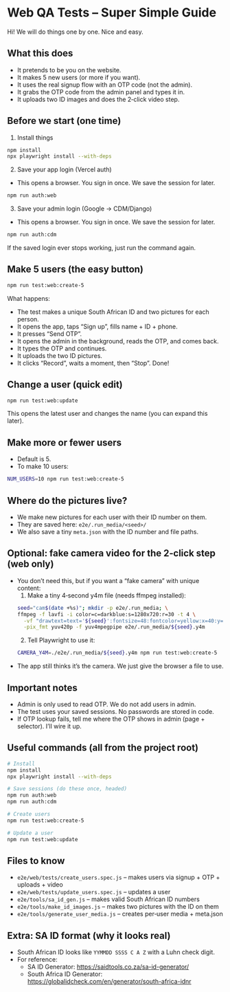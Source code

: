 # Web QA Tests – Super Simple Guide

Hi! We will do things one by one. Nice and easy.

## What this does
- It pretends to be you on the website.
- It makes 5 new users (or more if you want).
- It uses the real signup flow with an OTP code (not the admin).
- It grabs the OTP code from the admin panel and types it in.
- It uploads two ID images and does the 2‑click video step.

## Before we start (one time)
1) Install things
```bash
npm install
npx playwright install --with-deps
```

2) Save your app login (Vercel auth)
- This opens a browser. You sign in once. We save the session for later.
```bash
npm run auth:web
```

3) Save your admin login (Google → CDM/Django)
- This opens a browser. You sign in once. We save the session for later.
```bash
npm run auth:cdm
```

If the saved login ever stops working, just run the command again.

## Make 5 users (the easy button)
```bash
npm run test:web:create-5
```
What happens:
- The test makes a unique South African ID and two pictures for each person.
- It opens the app, taps “Sign up”, fills name + ID + phone.
- It presses “Send OTP”.
- It opens the admin in the background, reads the OTP, and comes back.
- It types the OTP and continues.
- It uploads the two ID pictures.
- It clicks “Record”, waits a moment, then “Stop”. Done!

## Change a user (quick edit)
```bash
npm run test:web:update
```
This opens the latest user and changes the name (you can expand this later).

## Make more or fewer users
- Default is 5.
- To make 10 users:
```bash
NUM_USERS=10 npm run test:web:create-5
```

## Where do the pictures live?
- We make new pictures for each user with their ID number on them.
- They are saved here: `e2e/.run_media/<seed>/`
- We also save a tiny `meta.json` with the ID number and file paths.

## Optional: fake camera video for the 2‑click step (web only)
- You don’t need this, but if you want a “fake camera” with unique content:
  1) Make a tiny 4‑second y4m file (needs ffmpeg installed):
  ```bash
  seed="cam$(date +%s)"; mkdir -p e2e/.run_media; \
  ffmpeg -f lavfi -i color=c=darkblue:s=1280x720:r=30 -t 4 \
    -vf "drawtext=text='${seed}':fontsize=48:fontcolor=yellow:x=40:y=40" \
    -pix_fmt yuv420p -f yuv4mpegpipe e2e/.run_media/${seed}.y4m
  ```
  2) Tell Playwright to use it:
  ```bash
  CAMERA_Y4M=./e2e/.run_media/${seed}.y4m npm run test:web:create-5
  ```
- The app still thinks it’s the camera. We just give the browser a file to use.

## Important notes
- Admin is only used to read OTP. We do not add users in admin.
- The test uses your saved sessions. No passwords are stored in code.
- If OTP lookup fails, tell me where the OTP shows in admin (page + selector). I’ll wire it up.

## Useful commands (all from the project root)
```bash
# Install
npm install
npx playwright install --with-deps

# Save sessions (do these once, headed)
npm run auth:web
npm run auth:cdm

# Create users
npm run test:web:create-5

# Update a user
npm run test:web:update
```

## Files to know
- `e2e/web/tests/create_users.spec.js` – makes users via signup + OTP + uploads + video
- `e2e/web/tests/update_users.spec.js` – updates a user
- `e2e/tools/sa_id_gen.js` – makes valid South African ID numbers
- `e2e/tools/make_id_images.js` – makes two pictures with the ID on them
- `e2e/tools/generate_user_media.js` – creates per‑user media + meta.json

## Extra: SA ID format (why it looks real)
- South African ID looks like `YYMMDD SSSS C A Z` with a Luhn check digit.
- For reference:
  - SA ID Generator: https://saidtools.co.za/sa-id-generator/
  - South Africa ID Generator: https://globalidcheck.com/en/generator/south-africa-idnr

